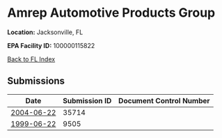 # Amrep Automotive Products Group

**Location:** Jacksonville, FL

**EPA Facility ID:** 100000115822

[Back to FL Index](../../index.md)

## Submissions

| Date | Submission ID | Document Control Number |
|------|--------------|-------------------------|
| [2004-06-22](submissions/35714.md) | 35714 |  |
| [1999-06-22](submissions/9505.md) | 9505 |  |
